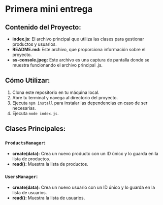 # Primera mini entrega
## Contenido del Proyecto:

- **index.js:** El archivo principal que utiliza las clases para gestionar productos y usuarios.
- **README.md:** Este archivo, que proporciona información sobre el proyecto.
- **ss-console.jpeg:** Este archivo es una captura de pantalla donde se muestra funcionando el archivo principal .js.

## Cómo Utilizar:

1. Clona este repositorio en tu máquina local.
2. Abre tu terminal y navega al directorio del proyecto.
3. Ejecuta `npm install` para instalar las dependencias en caso de ser necesarias.
4. Ejecuta `node index.js`.

## Clases Principales:

### `ProductsManager`:

- **create(data):** Crea un nuevo producto con un ID único y lo guarda en la lista de productos.
- **read():** Muestra la lista de productos.

### `UsersManager`:

- **create(data):** Crea un nuevo usuario con un ID único y lo guarda en la lista de usuarios.
- **read():** Muestra la lista de usuarios.
